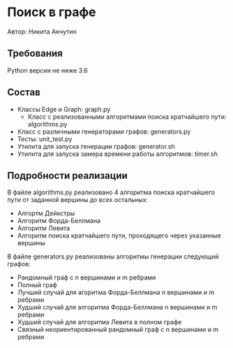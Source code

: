 Поиск в графе
=============
Автор: Никита Анчутин 


Требования
----------
Python версии не ниже 3.6

Состав
------
- Классы Edge и Graph: graph.py
    - Класс с реализованными алгоритмами поиска кратчайшего пути: algorithms.py 
- Класс с различными генераторами графов: generators.py
- Тесты: unit_test.py
- Утилита для запуска генерации графов: generator.sh
- Утилита для запуска замера времени работы алгоритмов: timer.sh

Подробности реализации
---------------------
В файле algorithms.py реализовано 4 алгоритма поиска кратчайшего пути от заданной вершины до всех остальных:
- Алгортм Дейкстры
- Алгоритм Форда-Беллмана
- Алгоритм Левита
- Алгоритм поиска кратчайшего пути, проходящего через указанные вершины 

В файле generators.py реализованы алгоритмы генерации следующий графов:
- Рандомный граф с n вершинами и m ребрами
- Полный граф
- Лучший случай для агоритма Форда-Беллмана n вершинами и m ребрами
- Худший случай для алгоритма Форда-Беллмана n вершинами и m ребрами
- Худший случай для алгоритма Левита в полном графе
- Связный неориентированный рандомный граф с n вершинами и m ребрами